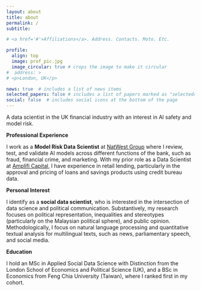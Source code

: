 ```yaml
---
layout: about
title: about
permalink: /
subtitle: 

# <a href='#'>Affiliations</a>. Address. Contacts. Moto. Etc.

profile:
  align: top
  image: prof_pic.jpg
  image_circular: true # crops the image to make it circular
#  address: > 
# <p>London, UK</p>

news: true  # includes a list of news items
selected_papers: false # includes a list of papers marked as "selected={true}"
social: false  # includes social icons at the bottom of the page
---
```


A data scientist in the UK financial industry with an interest in AI safety and model risk. 

**Professional Experience**

I work as a **Model Risk Data Scientist** at [NatWest Group](https://www.linkedin.com/company/natwest-group/) where I review, test, and validate AI models across different functions of the bank, such as fraud, financial crime, and marketing. With my prior role as a Data Scientist at [Amplifi Capital](https://www.linkedin.com/company/amplifi-capital-u-k-ltd/), I have experience in retail lending, particularly in the approval and pricing of loans and savings products using credit bureau data. 

**Personal Interest** 

I identify as a **social data scientist**, who is interested in the intersection of data science and political communication. Substantively, my research focuses on political representation, inequalities and stereotypes (particularly on the Malaysian political sphere), and public opinion. Methodologically, I focus on natural language processing and quantitative textual analysis for multilingual texts, such as news, parliamentary speech, and social media. 

**Education**

I hold an MSc in Applied Social Data Science with Distinction from the London School of Economics and Political Science (UK), and a BSc in Economics from Feng Chia University (Taiwan), where I ranked first in my cohort.

<!-- \#stereotypes \#gender \#races \#textasdata \#parliamentarydata \#newsmedia \#malaysia -->

<!-- I am passionate about using data and computational methods to drive social good. -->
<!-- using representation learning in natural language processing. -->

<!-- 
Test write your biography here. Tell the world about yourself. Link to your favorite [subreddit](http://reddit.com). You can put a picture in, too. The code is already in, just name your picture `prof_pic.jpg` and put it in the `img/` folder.

Put your address / P.O. box / other info right below your picture. You can also disable any these elements by editing `profile` property of the YAML header of your `_pages/about.md`. Edit `_bibliography/papers.bib` and Jekyll will render your [publications page](/al-folio/publications/) automatically.

Link to your social media connections, too. This theme is set up to use [Font Awesome icons](http://fortawesome.github.io/Font-Awesome/) and [Academicons](https://jpswalsh.github.io/academicons/), like the ones below. Add your Facebook, Twitter, LinkedIn, Google Scholar, or just disable all of them. -->
